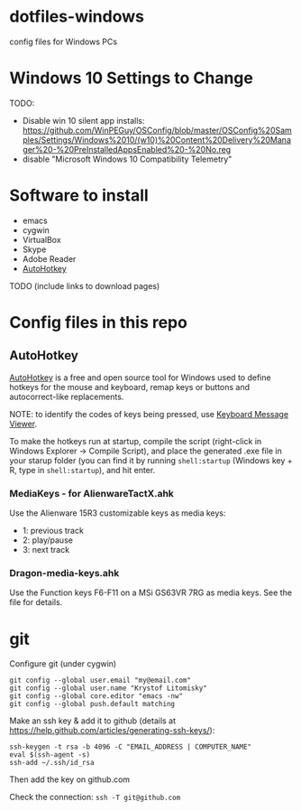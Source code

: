 # dotfiles-windows
config files for Windows PCs

# Windows 10 Settings to Change

TODO:
- Disable win 10 silent app installs: https://github.com/WinPEGuy/OSConfig/blob/master/OSConfig%20Samples/Settings/Windows%2010/(w10)%20Content%20Delivery%20Manager%20-%20PreInstalledAppsEnabled%20-%20No.reg
- disable "Microsoft Windows 10 Compatibility Telemetry"


# Software to install

- emacs
- cygwin
- VirtualBox
- Skype
- Adobe Reader
- [AutoHotkey](https://autohotkey.com/download/)

TODO (include links to download pages)


# Config files in this repo

## AutoHotkey

[AutoHotkey](https://autohotkey.com/) is a free and open source tool for Windows
used to define hotkeys for the mouse and keyboard,
remap keys or buttons and autocorrect-like replacements.

NOTE: to identify the codes of keys being pressed, use
[Keyboard Message Viewer](http://www.cgl.ucsf.edu/home/tef/wintools/keyview.exe).

To make the hotkeys run at startup, compile the script
(right-click in Windows Explorer -> Compile Script),
and place the generated .exe file in your starup folder
(you can find it by running `shell:startup`
(Windows key + R, type in `shell:startup`), and hit enter.


### MediaKeys - for AlienwareTactX.ahk
Use the Alienware 15R3 customizable keys as media keys:
- 1: previous track
- 2: play/pause
- 3: next track

### Dragon-media-keys.ahk
Use the Function keys F6-F11 on a MSi GS63VR 7RG as media keys.
See the file for details.

# git

Configure git (under cygwin)

    git config --global user.email "my@email.com"
    git config --global user.name "Krystof Litomisky"
    git config --global core.editor "emacs -nw"
    git config --global push.default matching

Make an ssh key & add it to github
(details at https://help.github.com/articles/generating-ssh-keys/):

    ssh-keygen -t rsa -b 4096 -C "EMAIL_ADDRESS | COMPUTER_NAME"
    eval $(ssh-agent -s)
    ssh-add ~/.ssh/id_rsa

Then add the key on github.com

Check the connection: `ssh -T git@github.com`

